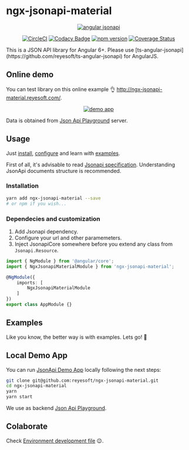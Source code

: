 # ngx-jsonapi-material

<div align="center">

[![angular jsonapi](https://user-images.githubusercontent.com/938894/34119450-fa59fec0-e400-11e7-92c1-dd2aff2ebc00.png)](https://github.com/reyesoft/ngx-jsonapi-material)

[![CircleCI](https://circleci.com/gh/reyesoft/ngx-jsonapi-material.svg?style=svg)](https://circleci.com/gh/reyesoft/ngx-jsonapi-material) [![Codacy Badge](https://api.codacy.com/project/badge/Grade/b097196f7f544412a79a99080a41bbc1)](https://www.codacy.com/app/Swimlane/ngx-charts?utm_source=github.com&utm_medium=referral&utm_content=swimlane/ngx-charts&utm_campaign=Badge_Grade) [![npm version](https://badge.fury.io/js/ngx-jsonapi-material.png)](https://badge.fury.io/js/ngx-jsonapi-material) [![Coverage Status](https://coveralls.io/repos/github/reyesoft/ngx-jsonapi-material/badge.svg?branch=master)](https://coveralls.io/github/reyesoft/ngx-jsonapi-material?branch=master)

</div>
This is a JSON API library for Angular 6+. Please use [ts-angular-jsonapi](https://github.com/reyesoft/ts-angular-jsonapi) for AngularJS.

## Online demo

You can test library on this online example 👌 <http://ngx-jsonapi-material.reyesoft.com/>.

<div align="center">

[![demo app](https://user-images.githubusercontent.com/938894/39630783-c6f55ed4-4f86-11e8-9376-9acb587fe4c4.gif)](http://ngx-jsonapi-material.reyesoft.com/)

</div>

Data is obtained from [Json Api Playground](http://jsonapiplayground.reyesoft.com/) server.

## Usage

Just [install](#installation), [configure](#dependecies-and-customization) and learn with [examples](#examples).

First of all, it's advisable to read [Jsonapi specification](http://jsonapi.org/). Understanding JsonApi documents structure is recommended.

### Installation

```bash
yarn add ngx-jsonapi-material --save
# or npm if you wish...
```

### Dependecies and customization

1.  Add Jsonapi dependency.
2.  Configure your url and other paramemeters.
3.  Inject JsonapiCore somewhere before you extend any class from `Jsonapi.Resource`.

```typescript
import { NgModule } from '@angular/core';
import { NgxJsonapiMaterialModule } from 'ngx-jsonapi-material';

@NgModule({
    imports: [
        NgxJsonapiMaterialModule
    ]
})
export class AppModule {}
```

## Examples

Like you know, the better way is with examples. Lets go! 🚀

## Local Demo App

You can run [JsonApi Demo App](http://ngx-jsonapi-material.reyesoft.com/) locally following the next steps:

```bash
git clone git@github.com:reyesoft/ngx-jsonapi-material.git
cd ngx-jsonapi-material
yarn
yarn start
```

We use as backend [Json Api Playground](http://jsonapiplayground.reyesoft.com/).

## Colaborate

Check [Environment development file](DEV_ENVIRONMENT.md) 😉.
